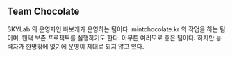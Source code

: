 ## Team Chocolate

SKYLab 의 운영자인 바보개가 운영하는 팀이다.
mintchocolate.kr 의 작업을 하는 팀이며, 팬택 보존 프로잭트를 실행하기도 한다.
아무튼 여러모로 좋은 팀이다.
하지만 능력자가 한명밖에 없기에 운영이 제대로 되지 않고 있다.
